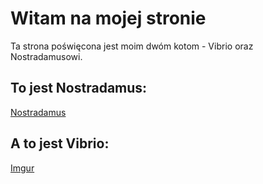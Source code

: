 # Witam na mojej stronie
Ta strona poświęcona jest moim dwóm kotom - Vibrio oraz Nostradamusowi.

## To jest Nostradamus:

[Nostradamus](https://i.imgur.com/rb2zbV2.jpg)

## A to jest Vibrio:

[Imgur](https://i.imgur.com/92HQZn7.jpg)
